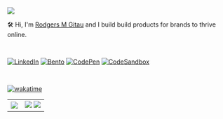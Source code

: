 <img src="https://res.cloudinary.com/valdadyne/image/upload/v1698804021/Personal_Banner.gif" />

<br clear="both"/>

🛠  Hi, I'm [Rodgers M Gitau](https://gitau.co) and I build build products for brands to thrive online.

<br clear="both"/>

[![LinkedIn](https://img.shields.io/badge/linkedin-%230D76A8.svg?style=for-the-badge&logo=linkedin&logoColor=white)](https://www.linkedin.com/in/rodgersgitau/)
[![Bento](https://img.shields.io/badge/bento-%23FFFFFF.svg?style=for-the-badge&logo=bento)](https://bento.me/rgitau)
[![CodePen](https://img.shields.io/badge/CodePen-%23f6f6f6.svg?style=for-the-badge&logo=codepen&logoColor=black)](https://codepen.io/rodgersgitau)
[![CodeSandbox](https://img.shields.io/badge/CodeSandBox-%232323.svg?style=for-the-badge&logo=codesandbox&logoColor=white)](https://codesandbox.io/u/rodgersgitau)

<br clear="both"/>

[![wakatime](https://wakatime.com/badge/user/079a160f-031f-4cf0-a895-cefa57e2b0ff.svg)](https://wakatime.com/@079a160f-031f-4cf0-a895-cefa57e2b0ff)

<table>
  <tr>
    <td valign="middle">
      <picture>
        <source
          srcset="https://rodgersgitau-stats.vercel.app/api/wakatime?username=rodgersgitau&layout=compact&theme=dark"
          media="(prefers-color-scheme: dark)"
        />
        <source
          srcset="https://rodgersgitau-stats.vercel.app/api/wakatime?username=rodgersgitau&layout=compact"
          media="(prefers-color-scheme: light), (prefers-color-scheme: no-preference)"
        />
        <img src="https://rodgersgitau-stats.vercel.app/api/wakatime?username=rodgersgitau&layout=compact&theme=dark" />
      </picture>
    </td>
    <td valign="middle">
      <picture>
        <source
          srcset="https://github-readme-streak-stats.herokuapp.com?user=rodgersgitau&theme=dark&date_format=M%20j%5B%2C%20Y%5D"
          media="(prefers-color-scheme: dark)"
        />
        <source
          srcset="https://github-readme-streak-stats.herokuapp.com?user=rodgersgitau&date_format=M%20j%5B%2C%20Y%5D"
          media="(prefers-color-scheme: light), (prefers-color-scheme: no-preference)"
        />
        <img src="https://github-readme-streak-stats.herokuapp.com?user=rodgersgitau&date_format=M%20j%5B%2C%20Y%5D" />
      </picture>
      <picture>
        <source
          srcset="https://github-readme-stats.vercel.app/api?username=rodgersgitau&show_icons=true&layout=compact&theme=dark"
          media="(prefers-color-scheme: dark)"
        />
        <source
          srcset="https://github-readme-stats.vercel.app/api?username=rodgersgitau&show_icons=true&layout=compact"
          media="(prefers-color-scheme: light), (prefers-color-scheme: no-preference)"
        />
        <img src="https://github-readme-stats.vercel.app/api?username=rodgersgitau&show_icons=true&layout=compact" />
      </picture>
    </td>
  </tr>
</table>

<br clear="both" />
